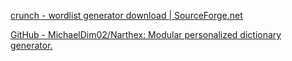 
[crunch - wordlist generator download | SourceForge.net](https://sourceforge.net/projects/crunch-wordlist)

[GitHub - MichaelDim02/Narthex: Modular personalized dictionary generator.](https://github.com/MichaelDim02/narthex)
